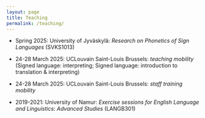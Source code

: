 ```yaml
---
layout: page
title: Teaching
permalink: /teaching/
---
```


- Spring 2025: University of Jyväskylä: *Research on Phonetics of Sign Languages* (SVKS1013)
  
- 24-28 March 2025: UCLouvain Saint-Louis Brussels: *teaching mobility* (Signed language: interpreting; Signed language: introduction to translation & interpreting)
  
- 24-28 March 2025: UCLouvain Saint-Louis Brussels: *staff training mobility*
  
- 2019-2021: University of Namur: *Exercise sessions for English Language and Linguistics: Advanced Studies* (LANGB301)
